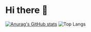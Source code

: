 # Hi there 👋

[![Anurag's GitHub stats](https://github-readme-stats.vercel.app/api?username=Shoni0000&show_icons=true)](https://github.com/Shoni0000/github-readme-stats&show_icons=true)
![Top Langs](https://github-readme-stats.vercel.app/api/top-langs/?username=Shon0000&layout=compact)
